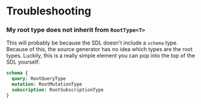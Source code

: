 # Troubleshooting

### My root type does not inherit from `RootType<T>`
This will probably be because the SDL doesn't include a `schema` type.
Because of this, the source generator has no idea which types are the
root types.  Luckily, this is a really simple element you can pop into
the top of the SDL yourself:

```graphql
schema {
  query: RootQueryType
  mutation: RootMutationType
  subscription: RootSubscriptionType
}
```